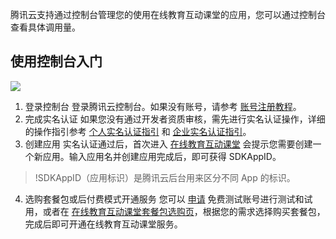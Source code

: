 腾讯云支持通过控制台管理您的使用在线教育互动课堂的应用，您可以通过控制台查看具体调用量。    

## 使用控制台入门
![](https://main.qcloudimg.com/raw/a01aa0244614de2999728d04a6e19dff.jpg)
1. 登录控制台
登录腾讯云控制台。如果没有账号，请参考 [账号注册教程](https://cloud.tencent.com/document/product/378/17985)。
2. 完成实名认证
如果您没有通过开发者资质审核，需先进行实名认证操作，详细的操作指引参考 [个人实名认证指引](https://cloud.tencent.com/document/product/378/10495) 和 [企业实名认证指引](https://cloud.tencent.com/document/product/378/10496)。
3. 创建应用
实名认证通过后，首次进入 [在线教育互动课堂](https://cloud.tencent.com/solution/tic) 会提示您需要创建一个新应用。输入应用名并创建应用完成后，即可获得 SDKAppID。
>!SDKAppID（应用标识）是腾讯云后台用来区分不同 App 的标识。
>
4. 选购套餐包或后付费模式开通服务
您可以 [申请](https://cloud.tencent.com/act/free) 免费测试账号进行测试和试用，或者在 [在线教育互动课堂套餐包选购页](https://buy.cloud.tencent.com/oics)，根据您的需求选择购买套餐包，完成后即可开通在线教育互动课堂服务。

 
